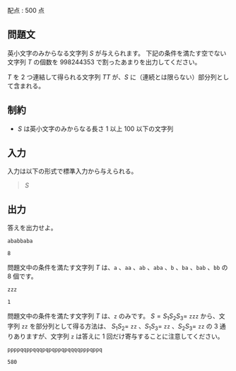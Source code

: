 配点 : $500$ 点

## 問題文

英小文字のみからなる文字列 $S$ が与えられます。
下記の条件を満たす空でない文字列 $T$ の個数を $998244353$ で割ったあまりを出力してください。

$T$ を $2$ つ連結して得られる文字列 $TT$ が、$S$ に（連続とは限らない）部分列として含まれる。

## 制約

- $S$ は英小文字のみからなる長さ $1$ 以上 $100$ 以下の文字列

## 入力

入力は以下の形式で標準入力から与えられる。

> $S$

## 出力

答えを出力せよ。

```input1
ababbaba
```

```output1
8
```

問題文中の条件を満たす文字列 $T$ は、`a` 、`aa` 、`ab` 、`aba` 、`b` 、`ba` 、`bab` 、`bb` の $8$ 個です。

```input2
zzz
```

```output2
1
```

問題文中の条件を満たす文字列 $T$ は、`z` のみです。
$S = S_1S_2S_3 =$ `zzz` から、文字列 `zz` を部分列として得る方法は、
$S_1S_2 =$ `zz` 、$S_1S_3 =$ `zz` 、$S_2S_3 =$ `zz` の $3$ 通りありますが、文字列 `z` は答えに $1$ 回だけ寄与することに注意してください。

```input3
ppppqqppqqqpqpqppqpqqqqpppqppq
```

```output3
580
```